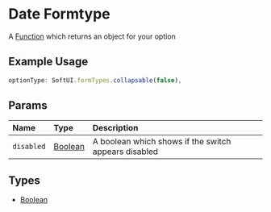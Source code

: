 # Date Formtype
A [Function](https://developer.mozilla.org/en-US/docs/Web/JavaScript/Reference/Global_Objects/Function) which returns an object for your option
## Example Usage
```js
optionType: SoftUI.formTypes.collapsable(false),
```

## Params
| Name | Type | Description |
| :--- | :--- | :--- |
| `disabled` | [Boolean](https://developer.mozilla.org/en-US/docs/Web/JavaScript/Reference/Global_Objects/Boolean) | A boolean which shows if the switch appears disabled |

## Types
- [Boolean](https://developer.mozilla.org/en-US/docs/Web/JavaScript/Reference/Global_Objects/Boolean)

